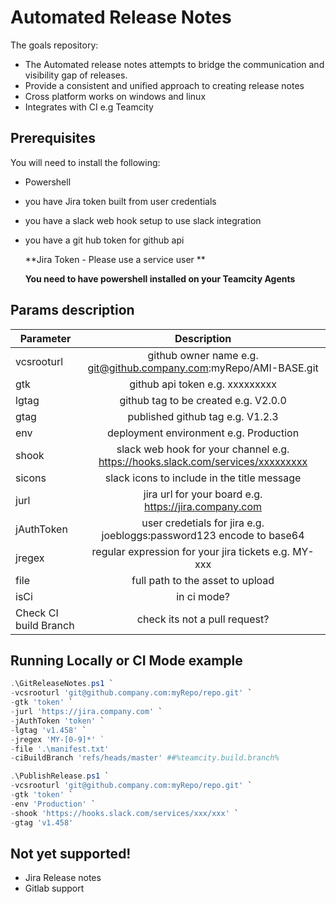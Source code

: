 # Automated Release Notes

The goals repository:

 - The Automated release notes attempts to bridge the communication and visibility gap of releases.
 - Provide a consistent and unified approach to creating release notes
 - Cross platform works on windows and linux
 - Integrates with CI e.g Teamcity

## Prerequisites

You will need to install the following: 

- Powershell
- you have Jira token built from user credentials
- you have a slack web hook setup to use slack integration
- you have a git hub token for github api

    **Jira Token - Please use a service user **
    
    **You need to have powershell installed on your Teamcity Agents**


## Params description

| Parameter| Description   |
|----------|:-------------:|
|vcsrooturl| github owner name e.g. git@github.company.com:myRepo/AMI-BASE.git|
|gtk| github api token e.g. xxxxxxxxx|
|lgtag| github tag to be created e.g. V2.0.0|
|gtag| published github tag e.g. V1.2.3|
|env| deployment environment e.g. Production|
|shook| slack web hook for your channel e.g. https://hooks.slack.com/services/xxxxxxxxx|
|sicons| slack icons to include in the title message|
|jurl| jira url for your board e.g. https://jira.company.com|
|jAuthToken| user credetials for jira e.g. joebloggs:password123 encode to base64|
|jregex| regular expression for your jira tickets e.g. MY-xxx|
|file| full path to the asset to upload|
|isCi| in ci mode?|
|Check CI build Branch| check its not a pull request?|

## Running Locally or CI Mode example

```powershell
.\GitReleaseNotes.ps1 `
-vcsrooturl 'git@github.company.com:myRepo/repo.git' `
-gtk 'token' `
-jurl 'https://jira.company.com' `
-jAuthToken 'token' `
-lgtag 'v1.458' `
-jregex 'MY-[0-9]*' ` 
-file '.\manifest.txt'
-ciBuildBranch 'refs/heads/master' ##%teamcity.build.branch%
```

```powershell
.\PublishRelease.ps1 `
-vcsrooturl 'git@github.company.com:myRepo/repo.git' `
-gtk 'token' `
-env 'Production' `
-shook 'https://hooks.slack.com/services/xxx/xxx' `
-gtag 'v1.458'
```

## Not yet supported!
- Jira Release notes
- Gitlab support
